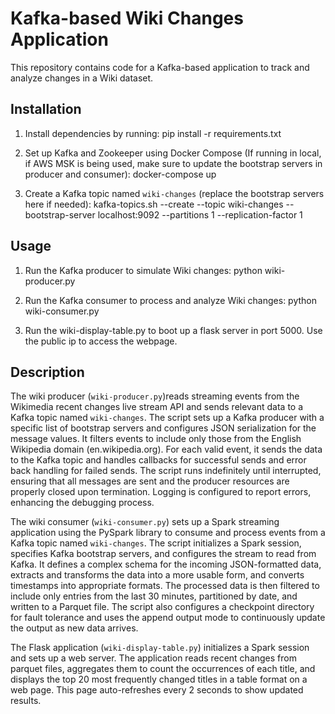 # Kafka-based Wiki Changes Application

This repository contains code for a Kafka-based application to track and analyze changes in a Wiki dataset.

## Installation

1. Install dependencies by running:
   pip install -r requirements.txt

2. Set up Kafka and Zookeeper using Docker Compose (If running in local, if AWS MSK is being used, make sure to update the bootstrap servers in producer and consumer):
   docker-compose up

3. Create a Kafka topic named `wiki-changes` (replace the bootstrap servers here if needed):
   kafka-topics.sh --create --topic wiki-changes --bootstrap-server localhost:9092 --partitions 1 --replication-factor 1

## Usage

1. Run the Kafka producer to simulate Wiki changes:
   python wiki-producer.py

2. Run the Kafka consumer to process and analyze Wiki changes:
   python wiki-consumer.py

3. Run the wiki-display-table.py to boot up a flask server in port 5000. Use the public ip to access the webpage.

## Description

The wiki producer (`wiki-producer.py`)reads streaming events from the Wikimedia recent changes live stream API and sends relevant data to a Kafka topic named `wiki-changes`. The script sets up a Kafka producer with a specific list of bootstrap servers and configures JSON serialization for the message values. It filters events to include only those from the English Wikipedia domain (en.wikipedia.org). For each valid event, it sends the data to the Kafka topic and handles callbacks for successful sends and error back handling for failed sends. The script runs indefinitely until interrupted, ensuring that all messages are sent and the producer resources are properly closed upon termination. Logging is configured to report errors, enhancing the debugging process.

The wiki consumer (`wiki-consumer.py`) sets up a Spark streaming application using the PySpark library to consume and process events from a Kafka topic named `wiki-changes`. The script initializes a Spark session, specifies Kafka bootstrap servers, and configures the stream to read from Kafka. It defines a complex schema for the incoming JSON-formatted data, extracts and transforms the data into a more usable form, and converts timestamps into appropriate formats. The processed data is then filtered to include only entries from the last 30 minutes, partitioned by date, and written to a Parquet file. The script also configures a checkpoint directory for fault tolerance and uses the append output mode to continuously update the output as new data arrives.

The Flask application (`wiki-display-table.py`) initializes a Spark session and sets up a web server. The application reads recent changes from parquet files, aggregates them to count the occurrences of each title, and displays the top 20 most frequently changed titles in a table format on a web page. This page auto-refreshes every 2 seconds to show updated results.

